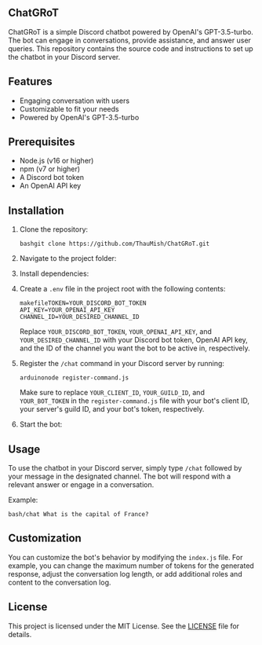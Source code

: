## ChatGRoT

ChatGRoT is a simple Discord chatbot powered by OpenAI's GPT-3.5-turbo. The bot can engage in conversations, provide assistance, and answer user queries. This repository contains the source code and instructions to set up the chatbot in your Discord server.

## Features

-   Engaging conversation with users
-   Customizable to fit your needs
-   Powered by OpenAI's GPT-3.5-turbo

## Prerequisites

-   Node.js (v16 or higher)
-   npm (v7 or higher)
-   A Discord bot token
-   An OpenAI API key

## Installation

1.  Clone the repository:
    
    ```
    bashgit clone https://github.com/ThauMish/ChatGRoT.git
    
    ```
    
2.  Navigate to the project folder:
    
3.  Install dependencies:
    
4.  Create a `.env` file in the project root with the following contents:
    
    ```
    makefileTOKEN=YOUR_DISCORD_BOT_TOKEN
    API_KEY=YOUR_OPENAI_API_KEY
    CHANNEL_ID=YOUR_DESIRED_CHANNEL_ID
    
    ```
    
    Replace `YOUR_DISCORD_BOT_TOKEN`, `YOUR_OPENAI_API_KEY`, and `YOUR_DESIRED_CHANNEL_ID` with your Discord bot token, OpenAI API key, and the ID of the channel you want the bot to be active in, respectively.
    
5.  Register the `/chat` command in your Discord server by running:
    
    ```
    arduinonode register-command.js
    
    ```
    
    Make sure to replace `YOUR_CLIENT_ID`, `YOUR_GUILD_ID`, and `YOUR_BOT_TOKEN` in the `register-command.js` file with your bot's client ID, your server's guild ID, and your bot's token, respectively.
    
6.  Start the bot:
    

## Usage

To use the chatbot in your Discord server, simply type `/chat` followed by your message in the designated channel. The bot will respond with a relevant answer or engage in a conversation.

Example:

```
bash/chat What is the capital of France?

```

## Customization

You can customize the bot's behavior by modifying the `index.js` file. For example, you can change the maximum number of tokens for the generated response, adjust the conversation log length, or add additional roles and content to the conversation log.

## License

This project is licensed under the MIT License. See the [LICENSE](https://chat.openai.com/LICENSE) file for details.
